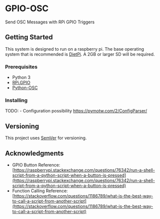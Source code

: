  # GPIO-OSC
 
 Send OSC Messages with RPi GPIO Triggers

 ## Getting Started

 This system is designed to run on a raspberry pi. The base operating system that is recommended is [DietPi](https://dietpi.com/). A 2GB or larger SD will be required.

 ### Prerequisites

 - Python 3
 - [RPi.GPIO](https://pypi.org/project/RPi.GPIO/)
 - [Python-OSC](https://pypi.org/project/python-osc/)


 ### Installing

 TODO:
	- Configuration possibility https://pymotw.com/2/ConfigParser/

 ## Versioning

 This project uses [SemVer](http://semver.org/) for versioning.

 ## Acknowledgments

   - GPIO Button Reference: [https://raspberrypi.stackexchange.com/questions/76342/run-a-shell-script-from-a-python-script-when-a-button-is-pressed](https://raspberrypi.stackexchange.com/questions/76342/run-a-shell-script-from-a-python-script-when-a-button-is-pressed)
   - Function Calling Reference: [https://stackoverflow.com/questions/1186789/what-is-the-best-way-to-call-a-script-from-another-script](https://stackoverflow.com/questions/1186789/what-is-the-best-way-to-call-a-script-from-another-script)
   
